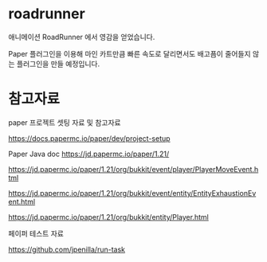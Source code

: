 # roadrunner

애니메이션 RoadRunner 에서 영감을 얻었습니다.

Paper 플러그인을 이용해 마인 카트만큼 빠른 속도로 달리면서도 배고픔이 줄어들지 않는 플러그인을 만들 예정입니다.

# 참고자료

paper 프로젝트 셋팅 자료 및 참고자료

https://docs.papermc.io/paper/dev/project-setup

Paper Java doc
https://jd.papermc.io/paper/1.21/

https://jd.papermc.io/paper/1.21/org/bukkit/event/player/PlayerMoveEvent.html

https://jd.papermc.io/paper/1.21/org/bukkit/event/entity/EntityExhaustionEvent.html

https://jd.papermc.io/paper/1.21/org/bukkit/entity/Player.html

페이퍼 테스트 자료

https://github.com/jpenilla/run-task